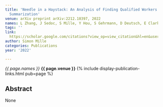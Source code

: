 ```yaml
---
title: 'Needle in a Haystack: An Analysis of Finding Qualified Workers on MTurk for
  Summarization'
venue: arXiv preprint arXiv:2212.10397, 2022
names: L Zhang, J Sedoc, S Mille, Y Hou, S Gehrmann, D Deutsch, E Clark, Y Liu, ...
tags: ''
link: 
  https://scholar.google.com/citations?view_op=view_citation&hl=en&user=hg8-G68AAAAJ&pagesize=5&sortby=pubdate&citation_for_view=hg8-G68AAAAJ:zA6iFVUQeVQC
author: Simon Mille
categories: Publications
year: '2022'

---
```


*{{ page.names }}*
**{{ page.venue }}**
{% include display-publication-links.html pub=page %}
## Abstract

None